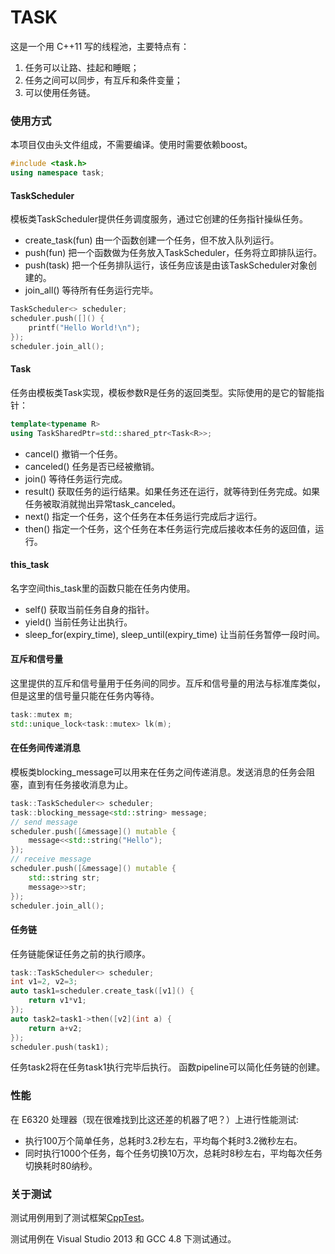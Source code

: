 # TASK
这是一个用 C++11 写的线程池，主要特点有：
1. 任务可以让路、挂起和睡眠；
2. 任务之间可以同步，有互斥和条件变量；
3. 可以使用任务链。

### 使用方式

本项目仅由头文件组成，不需要编译。使用时需要依赖boost。

```C++
#include <task.h>
using namespace task;
```

#### TaskScheduler

模板类TaskScheduler提供任务调度服务，通过它创建的任务指针操纵任务。

- create_task(fun)	由一个函数创建一个任务，但不放入队列运行。
- push(fun)		把一个函数做为任务放入TaskScheduler，任务将立即排队运行。
- push(task)		把一个任务排队运行，该任务应该是由该TaskScheduler对象创建的。
- join_all()		等待所有任务运行完毕。

```C++
TaskScheduler<> scheduler;
scheduler.push([]() { 
	printf("Hello World!\n");
});
scheduler.join_all();

```

#### Task

任务由模板类Task<R>实现，模板参数R是任务的返回类型。实际使用的是它的智能指针：
```C++
template<typename R>
using TaskSharedPtr=std::shared_ptr<Task<R>>;
```

- cancel()		撤销一个任务。
- canceled()		任务是否已经被撤销。
- join()			等待任务运行完成。
- result()		获取任务的运行结果。如果任务还在运行，就等待到任务完成。如果任务被取消就抛出异常task_canceled。
- next()			指定一个任务，这个任务在本任务运行完成后才运行。
- then()			指定一个任务，这个任务在本任务运行完成后接收本任务的返回值，运行。

#### this_task

名字空间this_task里的函数只能在任务内使用。
- self()		获取当前任务自身的指针。
- yield()	当前任务让出执行。
- sleep_for(expiry_time), sleep_until(expiry_time)		让当前任务暂停一段时间。

#### 互斥和信号量

这里提供的互斥和信号量用于任务间的同步。互斥和信号量的用法与标准库类似，但是这里的信号量只能在任务内等待。
```C++
task::mutex m;
std::unique_lock<task::mutex> lk(m);
```

#### 在任务间传递消息

模板类blocking_message可以用来在任务之间传递消息。发送消息的任务会阻塞，直到有任务接收消息为止。

```C++
task::TaskScheduler<> scheduler;
task::blocking_message<std::string> message;
// send message
scheduler.push([&message]() mutable {
	message<<std::string("Hello");
});
// receive message
scheduler.push([&message]() mutable {
	std::string str;
	message>>str;
});
scheduler.join_all();
```

#### 任务链

任务链能保证任务之前的执行顺序。

```C++
task::TaskScheduler<> scheduler;
int v1=2, v2=3;
auto task1=scheduler.create_task([v1]() { 
	return v1*v1;
});
auto task2=task1->then([v2](int a) {
	return a+v2;
});
scheduler.push(task1);
```

任务task2将在任务task1执行完毕后执行。
函数pipeline可以简化任务链的创建。

### 性能

在 E6320 处理器（现在很难找到比这还差的机器了吧？）上进行性能测试:

- 执行100万个简单任务，总耗时3.2秒左右，平均每个耗时3.2微秒左右。
- 同时执行1000个任务，每个任务切换10万次，总耗时8秒左右，平均每次任务切换耗时80纳秒。

### 关于测试

测试用例用到了测试框架[CppTest](https://sourceforge.net/projects/cpptest/ "CppTest")。

测试用例在 Visual Studio 2013 和 GCC 4.8 下测试通过。
